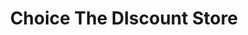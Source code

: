 ---
title: "Choice The DIscount Store"
url: /bundaberg/choice-the-discount-store/
shop: variety store
---